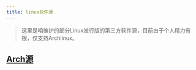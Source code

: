 ```yaml
---
title: linux软件源
---
```


>  这里是咱维护的部分Linux发行版的第三方软件源，目前由于个人精力有限，仅支持Archlinux。

## [Arch源](/2021/03/12/arch-source/)

